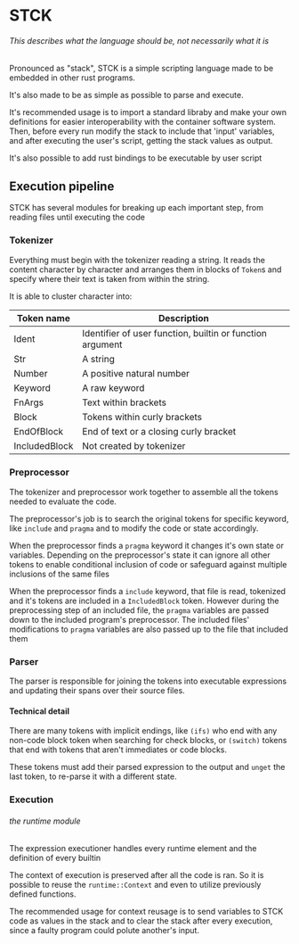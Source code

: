 # STCK

###### This describes what the language *should* be, *not necessarily* what it is

Pronounced as "stack", STCK is a simple scripting language made to be embedded in other rust programs.

It's also made to be as simple as possible to parse and execute.

It's recommended usage is to import a standard libraby and make your own
definitions for easier interoperability with the container software system.
Then, before every run modify the stack to include that 'input' variables, and
after executing the user's script, getting the stack values as output.

It's also possible to add rust bindings to be executable by user script


## Execution pipeline
STCK has several modules for breaking up each important step, from reading files
until executing the code

### Tokenizer
Everything must begin with the tokenizer reading a string. It reads the content
character by character and arranges them in blocks of `Token`s and specify
where their text is taken from within the string.

It is able to cluster character into:

Token name    | Description
--------------|-----------
Ident         | Identifier of user function, builtin or function argument
Str           | A string
Number        | A positive natural number
Keyword       | A raw keyword
FnArgs        | Text within brackets
Block         | Tokens within curly brackets
EndOfBlock    | End of text or a closing curly bracket
IncludedBlock | Not created by tokenizer


### Preprocessor
The tokenizer and preprocessor work together to assemble all the tokens needed to evaluate the code.

The preprocessor's job is to search the original tokens for specific keyword,
like `include` and `pragma` and to modify the code or state accordingly.

When the preprocessor finds a `pragma` keyword it changes it's own state or
variables. Depending on the preprocessor's state it can ignore all other tokens
to enable conditional inclusion of code or safeguard against multiple
inclusions of the same files

When the preprocessor finds a `include` keyword, that file is read, tokenized
and it's tokens are included in a `IncludedBlock` token. However during the
preprocessing step of an included file, the `pragma` variables are passed down
to the included program's preprocessor. The included files' modifications to
`pragma` variables are also passed up to the file that included them

### Parser
The parser is responsible for joining the tokens into executable expressions
and updating their spans over their source files.

#### Technical detail
There are many tokens with implicit endings, like `(ifs)` who end with any non-code block token when searching for check blocks,
or `(switch)` tokens that end with tokens that aren't immediates or code blocks.

These tokens must add their parsed expression to the output and `unget` the last token, to re-parse it with a different state.

### Execution
###### the runtime module
The expression executioner handles every runtime element and the definition of every builtin

The context of execution is preserved after all the code is ran. So it is possible to reuse the `runtime::Context` and even to utilize previously defined functions.

The recommended usage for context reusage is to send variables to STCK code as
values in the stack and to clear the stack after every execution, since a faulty
program could polute another's input.
